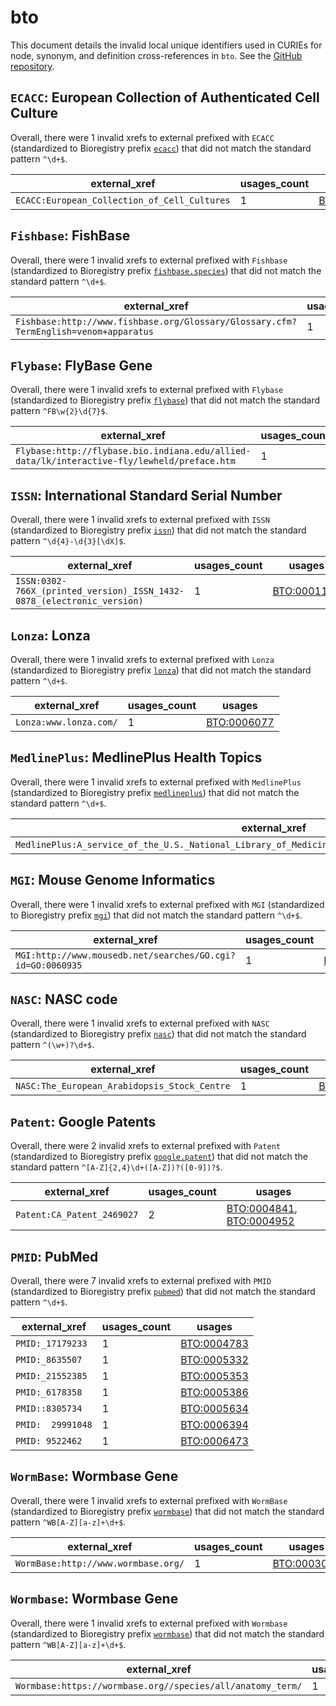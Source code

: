 # bto

This document details the invalid local unique identifiers used in CURIEs
for node, synonym, and definition cross-references in `bto`. See the [GitHub repository](https://github.com/BRENDA-Enzymes/BTO).


## `ECACC`: European Collection of Authenticated Cell Culture

Overall, there were 1 invalid
xrefs to external prefixed with `ECACC` (standardized to Bioregistry
prefix [`ecacc`](https://bioregistry.io/ecacc)) that
did not match the standard pattern `^\d+$`.

| external_xref                                |   usages_count | usages                                                    |
|----------------------------------------------|----------------|-----------------------------------------------------------|
| `ECACC:European_Collection_of_Cell_Cultures` |              1 | [BTO:0006406](http://purl.obolibrary.org/obo/BTO_0006406) |

## `Fishbase`: FishBase

Overall, there were 1 invalid
xrefs to external prefixed with `Fishbase` (standardized to Bioregistry
prefix [`fishbase.species`](https://bioregistry.io/fishbase.species)) that
did not match the standard pattern `^\d+$`.

| external_xref                                                                        |   usages_count | usages                                                    |
|--------------------------------------------------------------------------------------|----------------|-----------------------------------------------------------|
| `Fishbase:http://www.fishbase.org/Glossary/Glossary.cfm?TermEnglish=venom+apparatus` |              1 | [BTO:0002065](http://purl.obolibrary.org/obo/BTO_0002065) |

## `Flybase`: FlyBase Gene

Overall, there were 1 invalid
xrefs to external prefixed with `Flybase` (standardized to Bioregistry
prefix [`flybase`](https://bioregistry.io/flybase)) that
did not match the standard pattern `^FB\w{2}\d{7}$`.

| external_xref                                                                               |   usages_count | usages                                                    |
|---------------------------------------------------------------------------------------------|----------------|-----------------------------------------------------------|
| `Flybase:http://flybase.bio.indiana.edu/allied-data/lk/interactive-fly/lewheld/preface.htm` |              1 | [BTO:0001464](http://purl.obolibrary.org/obo/BTO_0001464) |

## `ISSN`: International Standard Serial Number

Overall, there were 1 invalid
xrefs to external prefixed with `ISSN` (standardized to Bioregistry
prefix [`issn`](https://bioregistry.io/issn)) that
did not match the standard pattern `^\d{4}-\d{3}[\dX]$`.

| external_xref                                                          |   usages_count | usages                                                    |
|------------------------------------------------------------------------|----------------|-----------------------------------------------------------|
| `ISSN:0302-766X_(printed_version)_ISSN_1432-0878_(electronic_version)` |              1 | [BTO:0001198](http://purl.obolibrary.org/obo/BTO_0001198) |

## `Lonza`: Lonza

Overall, there were 1 invalid
xrefs to external prefixed with `Lonza` (standardized to Bioregistry
prefix [`lonza`](https://bioregistry.io/lonza)) that
did not match the standard pattern `^\d+$`.

| external_xref          |   usages_count | usages                                                    |
|------------------------|----------------|-----------------------------------------------------------|
| `Lonza:www.lonza.com/` |              1 | [BTO:0006077](http://purl.obolibrary.org/obo/BTO_0006077) |

## `MedlinePlus`: MedlinePlus Health Topics

Overall, there were 1 invalid
xrefs to external prefixed with `MedlinePlus` (standardized to Bioregistry
prefix [`medlineplus`](https://bioregistry.io/medlineplus)) that
did not match the standard pattern `^\d+$`.

| external_xref                                                                                           |   usages_count | usages                                                    |
|---------------------------------------------------------------------------------------------------------|----------------|-----------------------------------------------------------|
| `MedlinePlus:A_service_of_the_U.S._National_Library_of_Medicine_From_the_National_Institutes_of_Health` |              1 | [BTO:0005035](http://purl.obolibrary.org/obo/BTO_0005035) |

## `MGI`: Mouse Genome Informatics

Overall, there were 1 invalid
xrefs to external prefixed with `MGI` (standardized to Bioregistry
prefix [`mgi`](https://bioregistry.io/mgi)) that
did not match the standard pattern `^\d+$`.

| external_xref                                              |   usages_count | usages                                                    |
|------------------------------------------------------------|----------------|-----------------------------------------------------------|
| `MGI:http://www.mousedb.net/searches/GO.cgi?id=GO:0060935` |              1 | [BTO:0003093](http://purl.obolibrary.org/obo/BTO_0003093) |

## `NASC`: NASC code

Overall, there were 1 invalid
xrefs to external prefixed with `NASC` (standardized to Bioregistry
prefix [`nasc`](https://bioregistry.io/nasc)) that
did not match the standard pattern `^(\w+)?\d+$`.

| external_xref                                |   usages_count | usages                                                    |
|----------------------------------------------|----------------|-----------------------------------------------------------|
| `NASC:The_European_Arabidopsis_Stock_Centre` |              1 | [BTO:0003086](http://purl.obolibrary.org/obo/BTO_0003086) |

## `Patent`: Google Patents

Overall, there were 2 invalid
xrefs to external prefixed with `Patent` (standardized to Bioregistry
prefix [`google.patent`](https://bioregistry.io/google.patent)) that
did not match the standard pattern `^[A-Z]{2,4}\d+([A-Z])?([0-9])?$`.

| external_xref              |   usages_count | usages                                                                                                               |
|----------------------------|----------------|----------------------------------------------------------------------------------------------------------------------|
| `Patent:CA_Patent_2469027` |              2 | [BTO:0004841](http://purl.obolibrary.org/obo/BTO_0004841), [BTO:0004952](http://purl.obolibrary.org/obo/BTO_0004952) |

## `PMID`: PubMed

Overall, there were 7 invalid
xrefs to external prefixed with `PMID` (standardized to Bioregistry
prefix [`pubmed`](https://bioregistry.io/pubmed)) that
did not match the standard pattern `^\d+$`.

| external_xref     |   usages_count | usages                                                    |
|-------------------|----------------|-----------------------------------------------------------|
| `PMID:_17179233`  |              1 | [BTO:0004783](http://purl.obolibrary.org/obo/BTO_0004783) |
| `PMID:_8635507`   |              1 | [BTO:0005332](http://purl.obolibrary.org/obo/BTO_0005332) |
| `PMID:_21552385`  |              1 | [BTO:0005353](http://purl.obolibrary.org/obo/BTO_0005353) |
| `PMID:_6178358`   |              1 | [BTO:0005386](http://purl.obolibrary.org/obo/BTO_0005386) |
| `PMID::8305734`   |              1 | [BTO:0005634](http://purl.obolibrary.org/obo/BTO_0005634) |
| `PMID:  29991048` |              1 | [BTO:0006394](http://purl.obolibrary.org/obo/BTO_0006394) |
| `PMID: 9522462`   |              1 | [BTO:0006473](http://purl.obolibrary.org/obo/BTO_0006473) |

## `WormBase`: Wormbase Gene

Overall, there were 1 invalid
xrefs to external prefixed with `WormBase` (standardized to Bioregistry
prefix [`wormbase`](https://bioregistry.io/wormbase)) that
did not match the standard pattern `^WB[A-Z][a-z]+\d+$`.

| external_xref                       |   usages_count | usages                                                    |
|-------------------------------------|----------------|-----------------------------------------------------------|
| `WormBase:http://www.wormbase.org/` |              1 | [BTO:0003039](http://purl.obolibrary.org/obo/BTO_0003039) |

## `Wormbase`: Wormbase Gene

Overall, there were 1 invalid
xrefs to external prefixed with `Wormbase` (standardized to Bioregistry
prefix [`wormbase`](https://bioregistry.io/wormbase)) that
did not match the standard pattern `^WB[A-Z][a-z]+\d+$`.

| external_xref                                              |   usages_count | usages                                                    |
|------------------------------------------------------------|----------------|-----------------------------------------------------------|
| `Wormbase:https://wormbase.org//species/all/anatomy_term/` |              1 | [BTO:0006342](http://purl.obolibrary.org/obo/BTO_0006342) |

